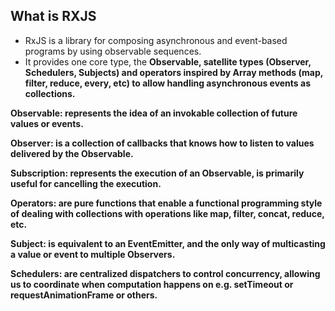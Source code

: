 ## What is RXJS
  - RxJS is a library for composing asynchronous and event-based programs by using observable sequences. 
  - It provides one core type, the <b>Observable, satellite types (Observer, Schedulers, Subjects) and operators inspired by Array methods (map, filter, reduce, every, etc) to allow handling asynchronous events as collections.
  
  
  
  
  
Observable: represents the idea of an invokable collection of future values or events.
  
Observer: is a collection of callbacks that knows how to listen to values delivered by the Observable.
  
Subscription: represents the execution of an Observable, is primarily useful for cancelling the execution.
  
Operators: are pure functions that enable a functional programming style of dealing with collections with operations like map, filter, concat, reduce, etc.
  
Subject: is equivalent to an EventEmitter, and the only way of multicasting a value or event to multiple Observers.
  
Schedulers: are centralized dispatchers to control concurrency, allowing us to coordinate when computation happens on e.g. setTimeout or requestAnimationFrame or others.
